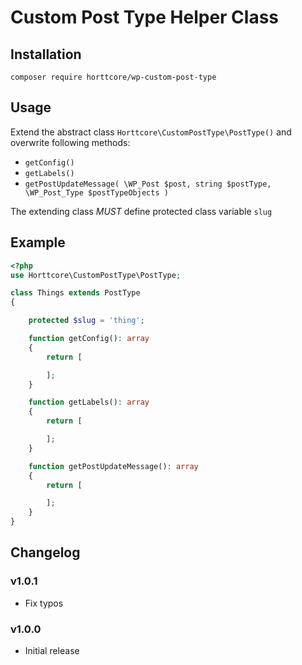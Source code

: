 # Custom Post Type Helper Class

## Installation

`composer require horttcore/wp-custom-post-type`

## Usage

Extend the abstract class `Horttcore\CustomPostType\PostType()` and overwrite following methods:

* `getConfig()`
* `getLabels()`
* `getPostUpdateMessage( \WP_Post $post, string $postType, \WP_Post_Type $postTypeObjects )`

The extending class _MUST_ define protected class variable `slug`

## Example

```php
<?php
use Horttcore\CustomPostType\PostType;

class Things extends PostType
{

	protected $slug = 'thing';

	function getConfig(): array
	{
		return [

		];
	}

	function getLabels(): array
	{
		return [

		];
	}

	function getPostUpdateMessage(): array
	{
		return [

		];
	}
}
```

## Changelog

### v1.0.1

* Fix typos

### v1.0.0

* Initial release
